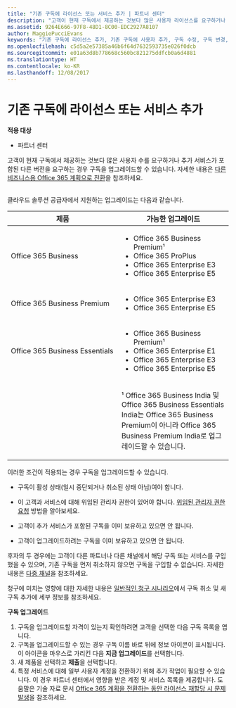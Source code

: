 ```yaml
---
title: "기존 구독에 라이선스 또는 서비스 추가 | 파트너 센터"
description: "고객이 현재 구독에서 제공하는 것보다 많은 사용자 라이선스를 요구하거나 추가 서비스가 포함된 다른 버전을 요구하는 경우 구독을 업그레이드할 수 있습니다."
ms.assetid: 9264E666-97F8-48D1-8C00-EDC2927A8107
author: MaggiePucciEvans
keywords: "기존 구독에 라이선스 추가, 기존 구독에 사용자 추가, 구독 수정, 구독 변경, 고객에 대해 더 많은 라이선스 구입"
ms.openlocfilehash: c5d5a2e57385a46b6f64d7632593735e026f0dcb
ms.sourcegitcommit: e01a63d8b778668c560bc821275ddfcb0a6d4881
ms.translationtype: HT
ms.contentlocale: ko-KR
ms.lasthandoff: 12/08/2017
---
```

# <a name="add-licenses-or-services-to-an-existing-subscription"></a>기존 구독에 라이선스 또는 서비스 추가

**적용 대상**

-  파트너 센터

고객이 현재 구독에서 제공하는 것보다 많은 사용자 수를 요구하거나 추가 서비스가 포함된 다른 버전을 요구하는 경우 구독을 업그레이드할 수 있습니다. 자세한 내용은 [다른 비즈니스용 Office 365 계획으로 전환](http://go.microsoft.com/fwlink/p/?LinkId=723577)을 참조하세요.

## <a href="" id="upgradesubscription"></a>


클라우드 솔루션 공급자에서 지원하는 업그레이드는 다음과 같습니다.

<table>
<colgroup>
<col width="50%" />
<col width="50%" />
</colgroup>
<thead>
<tr class="header">
<th>제품</th>
<th>가능한 업그레이드</th>
</tr>
</thead>
<tbody>
<tr class="odd">
<td>Office 365 Business</td>
<td><ul>
<li>Office 365 Business Premium¹</li>
<li>Office 365 ProPlus</li>
<li>Office 365 Enterprise E3</li>
<li>Office 365 Enterprise E5</li>
</ul></td>
</tr>
<tr class="even">
<td>Office 365 Business Premium</td>
<td><ul>
<li>Office 365 Enterprise E3</li>
<li>Office 365 Enterprise E5</li>
</ul></td>
</tr>
<tr class="odd">
<td>Office 365 Business Essentials</td>
<td><ul>
<li>Office 365 Business Premium¹</li>
<li>Office 365 Enterprise E1</li>
<li>Office 365 Enterprise E3</li>
<li>Office 365 Enterprise E5</li>
</ul></td>
</tr>
<tr class="even">
<td></td>
<td><p>¹ Office 365 Business India 및 Office 365 Business Essentials India는 Office 365 Business Premium이 아니라 Office 365 Business Premium India로 업그레이드할 수 있습니다.</p></td>
</tr>
</tbody>
</table>

 

이러한 조건이 적용되는 경우 구독을 업그레이드할 수 있습니다.

-   구독이 활성 상태(일시 중단되거나 취소된 상태 아님)여야 합니다.

-   이 고객과 서비스에 대해 위임된 관리자 권한이 있어야 합니다. [위임된 관리자 권한 요청](request-a-relationship-with-a-customer.md) 방법을 알아보세요.

-   고객이 추가 서비스가 포함된 구독을 이미 보유하고 있으면 안 됩니다.

-   고객이 업그레이드하려는 구독을 이미 보유하고 있으면 안 됩니다.

후자의 두 경우에는 고객이 다른 파트너나 다른 채널에서 해당 구독 또는 서비스를 구입했을 수 있으며, 기존 구독을 먼저 취소하지 않으면 구독을 구입할 수 없습니다. 자세한 내용은 [다중 채널](multichannel.md)을 참조하세요.

청구에 미치는 영향에 대한 자세한 내용은 [일반적인 청구 시나리오](common-billing-scenarios.md)에서 구독 취소 및 새 구독 추가에 세부 정보를 참조하세요.

**구독 업그레이드**

1.  구독을 업그레이드할 자격이 있는지 확인하려면 고객을 선택한 다음 구독 목록을 엽니다.
2.  구독을 업그레이드할 수 있는 경우 구독 이름 바로 뒤에 정보 아이콘이 표시됩니다. 이 아이콘을 마우스로 가리킨 다음 **지금 업그레이드**를 선택합니다.
3.  새 제품을 선택하고 **제출**을 선택합니다.
4.  특정 서비스에 대해 일부 사용자 계정을 전환하기 위해 추가 작업이 필요할 수 있습니다. 이 경우 파트너 센터에서 영향을 받은 계정 및 서비스 목록을 제공합니다. 도움말은 기술 자료 문서 [Office 365 계획을 전환하는 동안 라이선스 재할당 시 문제 발생](http://go.microsoft.com/fwlink/p/?LinkId=723576)을 참조하세요.

 

 



